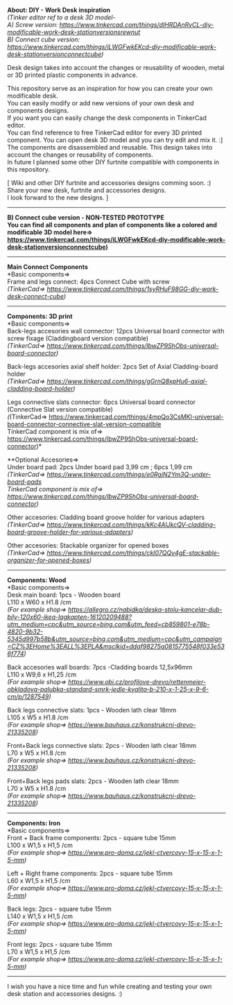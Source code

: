 **About: DIY - Work Desk inspiration**  
*(Tinker editor ref to a desk 3D model-  
A) Screw version: https://www.tinkercad.com/things/dIHRDAnRvCL-diy-modificable-work-desk-stationversionsrewnut*  
*B) Connect cube version: https://www.tinkercad.com/things/iLWGFwkEKcd-diy-modificable-work-desk-stationversionconnectcube)*  

Desk design takes into account the changes or reusability of wooden, metal or 3D printed plastic components in advance.

This repository serve as an inspiration for how you can create your own modificable desk.  
You can easily modify or add new versions of your own desk and components designs.  
If you want you can easily change the desk components in TinkerCad editor.  
You can find reference to free TinkerCad editor for every 3D printed component. You can open desk 3D model and you can try edit and mix it. :]  
The components are disassembled and reusable. This design takes into account the changes or reusability of components.  
In future I planned some other DIY furtnite compatible with components in this repository.

[ Wiki and other DIY furtnite and accessories designs comming soon. :) Share your new desk, furtnite and accessories designs.  
I look forward to the new designs. ]
_____________________________________________________________________________________________________________  

**B) Connect cube version - NON-TESTED PROTOTYPE**  
**You can find all components and plan of components like a colored and modificable 3D model here=>  
https://www.tinkercad.com/things/iLWGFwkEKcd-diy-modificable-work-desk-stationversionconnectcube)**  
_____________________________________________________________________________________________________________  
**Main Connect Components**  
*Basic components=>  
Frame and legs connect: 4pcs Connect Cube with screw  
*(TinkerCad=> https://www.tinkercad.com/things/1syRHuF98GG-diy-work-desk-connect-cube)*  
___________________________________________________________________________________________________________  

**Components: 3D print**  
*Basic components=>  
Back-legs accesories wall connector: 12pcs Universal board connector with screw fixage (Claddingboard version compatible)  
*(TinkerCad=> https://www.tinkercad.com/things/lbwZP9ShObs-universal-board-connector)*  

Back-legs accesories axial shelf holder: 2pcs Set of Axial Cladding-board holder  
*(TinkerCad=> https://www.tinkercad.com/things/gGrnQ8xpHu6-axial-cladding-board-holder)*  

Legs connective slats connector: 6pcs Universal board connector (Connective Slat version compatible)  
*(*(TinkerCad=> https://www.tinkercad.com/things/4mpQo3CsMKI-universal-board-connector-connective-slat-version-compatible  
TinkerCad component is mix of=> https://www.tinkercad.com/things/lbwZP9ShObs-universal-board-connector)*  

**Optional Accesories=>  
Under board pad: 2pcs Under board pad 3,99 cm ; 6pcs 1,99 cm  
*(TinkerCad=> https://www.tinkercad.com/things/e0RgjN2Ym3Q-under-board-pads  
TinkerCad component is mix of=> https://www.tinkercad.com/things/lbwZP9ShObs-universal-board-connector)*  

Other accesories: Cladding board groove holder for various adapters  
*(TinkerCad=> https://www.tinkercad.com/things/kKc4AlJkcQV-cladding-board-groove-holder-for-various-adapters)*  

Other accesories: Stackable organizer for opened boxes  
*(TinkerCad=> https://www.tinkercad.com/things/ckI07QQy4gE-stackable-organizer-for-opened-boxes)*  
________________________________________________________________________________________________________  

**Components: Wood**  
*Basic components=>  
Desk main board: 1pcs - Wooden board  
L110 x W60 x H1.8 /cm  
*(For example shop=> https://allegro.cz/nabidka/deska-stolu-kancelar-dub-bily-120x60-ikea-lagkapten-16120209488?utm_medium=cpc&utm_source=bing.com&utm_feed=cb859801-e78b-4820-9b32-5345d997b58b&utm_source=bing.com&utm_medium=cpc&utm_campaign=CZ%3EHome%3EALL%3EPLA&msclkid=ddaf98275a0815775548f033e536f774)*

Back accesories wall boards: 7pcs -Cladding boards 12,5x96mm  
L110 x W9,6 x H1,25 /cm  
*(For example shop=> https://www.obi.cz/profilove-drevo/rettenmeier-obkladova-palubka-standard-smrk-jedle-kvalita-b-210-x-1-25-x-9-6-cm/p/1287549)*  

Back legs connective slats: 1pcs - Wooden lath clear 18mm  
L105 x W5 x H1.8 /cm  
*(For example shop=> https://www.bauhaus.cz/konstrukcni-drevo-21335208)*  

Front+Back legs connective slats: 2pcs - Wooden lath clear 18mm  
L70 x W5 x H1.8 /cm  
*(For example shop=> https://www.bauhaus.cz/konstrukcni-drevo-21335208)*  

Front+Back legs pads slats: 2pcs - Wooden lath clear 18mm  
L70 x W5 x H1.8 /cm  
*(For example shop=> https://www.bauhaus.cz/konstrukcni-drevo-21335208)*  
____________________________________________________________________________________  

**Components: Iron**  
*Basic components=>  
Front + Back frame components: 2pcs - square tube 15mm  
L100 x W1,5 x H1,5 /cm  
*(For example shop=> https://www.pro-doma.cz/jekl-ctvercovy-15-x-15-x-1-5-mm)*

Left + Right frame components: 2pcs - square tube 15mm  
L60 x W1,5 x H1,5 /cm  
*(For example shop=> https://www.pro-doma.cz/jekl-ctvercovy-15-x-15-x-1-5-mm)*

Back legs: 2pcs - square tube 15mm  
L140 x W1,5 x H1,5 /cm  
*(For example shop=> https://www.pro-doma.cz/jekl-ctvercovy-15-x-15-x-1-5-mm)*

Front legs: 2pcs - square tube 15mm  
L70 x W1,5 x H1,5 /cm  
*(For example shop=> https://www.pro-doma.cz/jekl-ctvercovy-15-x-15-x-1-5-mm)*
___________________________________________________________________________________  


I wish you have a nice time and fun while creating and testing your own desk station and accessories designs. :)
